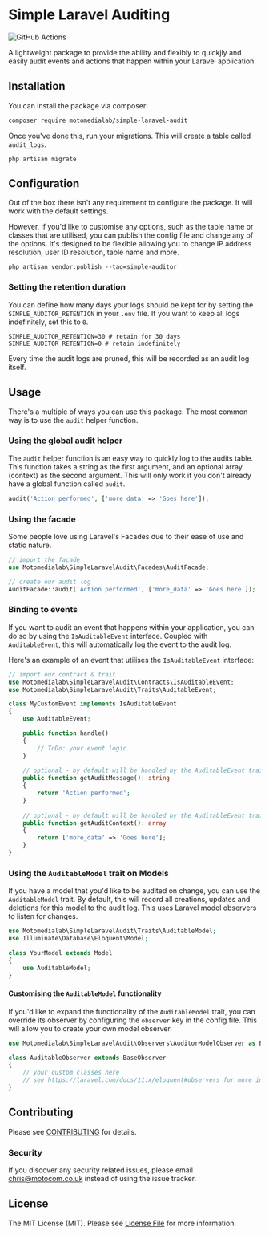 # Simple Laravel Auditing

![GitHub Actions](https://github.com/motomedialab/simple-laravel-audit/actions/workflows/main.yml/badge.svg)

A lightweight package to provide the ability and flexibly to quickjly and easily audit events and actions that happen within
your Laravel application.

## Installation

You can install the package via composer:

```bash
composer require motomedialab/simple-laravel-audit
```

Once you've done this, run your migrations. This will create a table called `audit_logs`.

```
php artisan migrate
```

## Configuration

Out of the box there isn't any requirement to configure the package. It will work with the default settings.

However, if you'd like to customise any options, such as the table name or classes that are utilised, you can publish the config file
and change any of the options. It's designed to be flexible allowing you to change IP address resolution, user ID resolution,
table name and more.

```
php artisan vendor:publish --tag=simple-auditor
```

### Setting the retention duration

You can define how many days your logs should be kept for by setting the `SIMPLE_AUDITOR_RETENTION` in your `.env` file.
If you want to keep all logs indefinitely, set this to `0`.

```dotenv
SIMPLE_AUDITOR_RETENTION=30 # retain for 30 days
SIMPLE_AUDITOR_RETENTION=0 # retain indefinitely
```

Every time the audit logs are pruned, this will be recorded as an audit log itself.

## Usage

There's a multiple of ways you can use this package. The most common way is to use the `audit` helper function.

### Using the global audit helper

The `audit` helper function is an easy way to quickly log to the audits table. This function takes a string
as the first argument, and an optional array (context) as the second argument. This will only work if you
don't already have a global function called `audit`.

```php
audit('Action performed', ['more_data' => 'Goes here']);
```

### Using the facade

Some people love using Laravel's Facades due to their ease of use and static nature.

```php
// import the facade
use Motomedialab\SimpleLaravelAudit\Facades\AuditFacade;

// create our audit log
AuditFacade::audit('Action performed', ['more_data' => 'Goes here']);
```

### Binding to events

If you want to audit an event that happens within your application, you can do so by using the `IsAuditableEvent`
interface. Coupled with `AuditableEvent`, this will automatically log the event to the audit log.

Here's an example of an event that utilises the `IsAuditableEvent` interface:

```php
// import our contract & trait
use Motomedialab\SimpleLaravelAudit\Contracts\IsAuditableEvent;
use Motomedialab\SimpleLaravelAudit\Traits\AuditableEvent;

class MyCustomEvent implements IsAuditableEvent
{
    use AuditableEvent;

    public function handle()
    {
        // ToDo: your event logic.
    }
    
    // optional - by default will be handled by the AuditableEvent trait
    public function getAuditMessage(): string
    {
        return 'Action performed';
    }
    
    // optional - by default will be handled by the AuditableEvent trait
    public function getAuditContext(): array
    {
        return ['more_data' => 'Goes here'];
    }
}
```

### Using the `AuditableModel` trait on Models

If you have a model that you'd like to be audited on change, you can use the `AuditableModel` trait.
By default, this will record all creations, updates and deletions for this model to the audit log.
This uses Laravel model observers to listen for changes.

```php
use Motomedialab\SimpleLaravelAudit\Traits\AuditableModel;
use Illuminate\Database\Eloquent\Model;

class YourModel extends Model
{
    use AuditableModel;
}
```

#### Customising the `AuditableModel` functionality

If you'd like to expand the functionality of the `AuditableModel` trait, you can override its observer
by configuring the `observer` key in the config file. This will allow you to create your own model observer.

```php
use Motomedialab\SimpleLaravelAudit\Observers\AuditorModelObserver as BaseObserver;

class AuditableObserver extends BaseObserver
{
    // your custom classes here
    // see https://laravel.com/docs/11.x/eloquent#observers for more information
}
```

## Contributing

Please see [CONTRIBUTING](CONTRIBUTING.md) for details.

### Security

If you discover any security related issues, please email chris@motocom.co.uk instead of using the issue tracker.

## License

The MIT License (MIT). Please see [License File](LICENSE.md) for more information.
